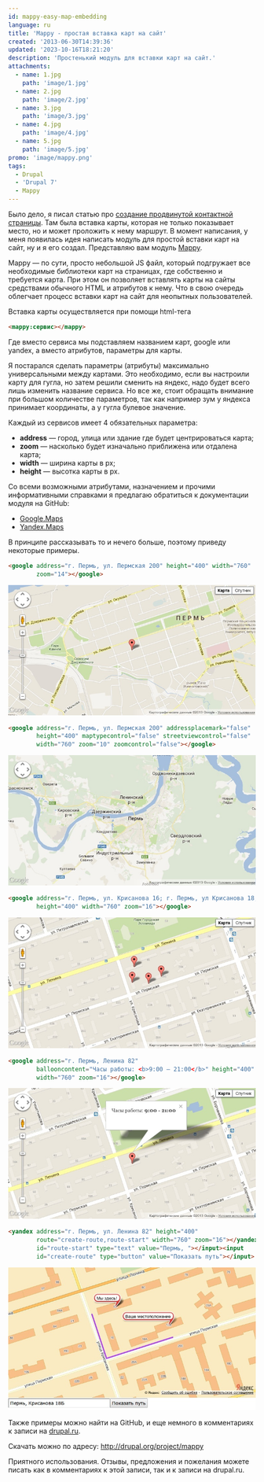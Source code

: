 ```yaml
---
id: mappy-easy-map-embedding
language: ru
title: 'Mappy - простая вставка карт на сайт'
created: '2013-06-30T14:39:36'
updated: '2023-10-16T18:21:20'
description: 'Простенький модуль для вставки карт на сайт.'
attachments:
  - name: 1.jpg
    path: 'image/1.jpg'
  - name: 2.jpg
    path: 'image/2.jpg'
  - name: 3.jpg
    path: 'image/3.jpg'
  - name: 4.jpg
    path: 'image/4.jpg'
  - name: 5.jpg
    path: 'image/5.jpg'
promo: 'image/mappy.png'
tags:
  - Drupal
  - 'Drupal 7'
  - Mappy
---
```


Было дело, я писал статью
про [создание продвинутой контактной страницы](/node/37). Там была вставка
карты, которая не только показывает место, но и может проложить к нему маршрут.
В момент написания, у меня появилась идея написать модуль для простой вставки
карт на сайт, ну и я его создал. Представляю вам
модуль [Mappy](https://drupal.org/project/Mappy).

Mappy — по сути, просто небольшой JS файл, который подгружает все необходимые
библиотеки карт на страницах, где собственно и требуется карта. При этом он
позволяет вставлять карты на сайты средствами обычного HTML и атрибутов к нему.
Что в свою очередь облегчает процесс вставки карт на сайт для неопытных
пользователей.

Вставка карты осуществляется при помощи html-тега

```html
<mappy:сервис></mappy>
```

Где вместо сервиса мы подставляем названием карт, google или yandex, а вместо
атрибутов, параметры для карты.

Я постарался сделать параметры (атрибуты) максимально универсальными между
картами. Это необходимо, если вы настроили карту для гугла, но затем решили
сменить на яндекс, надо будет всего лишь изменить название сервиса. Но все же,
стоит обращать внимание при большом количестве параметров, так как например зум
у яндекса принимает координаты, а у гугла булевое значение.

Каждый из сервисов имеет 4 обязательных параметра:

- **address** — город, улица или здание где будет центрироваться карта;
- **zoom** — насколько будет изначально приближена или отдалена карта;
- **width** — ширина карты в px;
- **height** — высотка карты в px.

Со всеми возможными атрибутами, назначением и прочими информативными справками я
предлагаю обратиться к документации модуля на GitHub:

- [Google.Maps](https://github.com/Niklan/Mappy/wiki/ru_Google.Maps)
- [Yandex.Maps](https://github.com/Niklan/Mappy/wiki/ru_Yandex.Maps)

В принципе рассказывать то и нечего больше, поэтому приведу некоторые примеры.

```html {"header":"Пример 1"}
<google address="г. Пермь, ул. Пермская 200" height="400" width="760"
        zoom="14"></google>
```

![Пример №1](image/1.jpg)

```html {"header":"Пример 2"}
<google address="г. Пермь, ул. Пермская 200" addressplacemark="false"
        height="400" maptypecontrol="false" streetviewcontrol="false"
        width="760" zoom="10" zoomcontrol="false"></google>
```

![Пример №2](image/2.jpg)

```html {"header":"Пример 3"}
<google address="г. Пермь, ул. Крисанова 16; г. Пермь, ул Крисанова 18; г. Пермь, Ленина 82; г. Пермь, ул Крисанова 18Б"
        height="400" width="760" zoom="16"></google>
```

![Пример №3](image/3.jpg)

```html {"header":"Пример 4"}
<google address="г. Пермь, Ленина 82"
        ballooncontent="Часы работы: <b>9:00 — 21:00</b>" height="400"
        width="760" zoom="16"></google>
```

![Пример №4](image/4.jpg)

```html {"header":"Пример 5"}
<yandex address="г. Пермь, ул. Ленина 82" height="400"
        route="create-route,route-start" width="760" zoom="16"></yandex><input
        id="route-start" type="text" value="Пермь, "></input><input
        id="create-route" type="button" value="Показать путь"></input>
```

![Пример №5](image/5.jpg)

Также примеры можно найти на GitHub, и еще немного в комментариях к записи
на [drupal.ru](http://www.drupal.ru/node/100306).

Скачать можно по адресу: <http://drupal.org/project/mappy>

Приятного использования. Отзывы, предложения и пожелания можете писать как в
комментариях к этой записи, так и к записи на drupal.ru.
